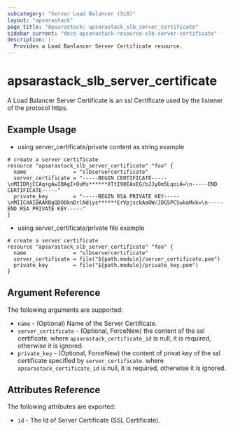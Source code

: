 ```yaml
---
subcategory: "Server Load Balancer (SLB)"
layout: "apsarastack"
page_title: "Apsarastack: apsarastack_slb_server_certificate"
sidebar_current: "docs-apsarastack-resource-slb-server-certificate"
description: |-
  Provides a Load Banlancer Server Certificate resource.
---
```


# apsarastack\_slb\_server\_certificate

A Load Balancer Server Certificate is an ssl Certificate used by the listener of the protocol https.


## Example Usage

* using server_certificate/private content as string example

```
# create a server certificate
resource "apsarastack_slb_server_certificate" "foo" {
  name               = "slbservercertificate"
  server_certificate = "-----BEGIN CERTIFICATE-----\nMIIDRjCCAq+gAwIBAgI+OuMs******XTtI90EAxEG/bJJyOm5LqoiA=\n-----END CERTIFICATE-----"
  private_key        = "-----BEGIN RSA PRIVATE KEY-----\nMIICXAIBAAKBgQDO0knDrlNdiys******ErVpjsckAaOW/JDG5PCSwkaMxk=\n-----END RSA PRIVATE KEY-----"
}
```

* using server_certificate/private file example

```
# create a server certificate
resource "apsarastack_slb_server_certificate" "foo" {
  name               = "slbservercertificate"
  server_certificate = file("${path.module}/server_certificate.pem")
  private_key        = file("${path.module}/private_key.pem")
}
```

## Argument Reference

The following arguments are supported:

* `name` - (Optional) Name of the Server Certificate.
* `server_certificate` - (Optional, ForceNew) the content of the ssl certificate. where `apsarastack_certificate_id` is null, it is required, otherwise it is ignored.
* `private_key` - (Optional, ForceNew) the content of privat key of the ssl certificate specified by `server_certificate`. where `apsarastack_certificate_id` is null, it is required, otherwise it is ignored.

## Attributes Reference

The following attributes are exported:

* `id` - The Id of Server Certificate (SSL Certificate).

